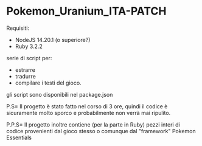 # Pokemon_Uranium_ITA-PATCH

Requisiti:
- NodeJS 14.20.1 (o superiore?)
- Ruby 3.2.2

serie di script per:
- estrarre
- tradurre
- compilare
i testi del gioco.

gli script sono disponibili nel package.json

P.S= Il progetto è stato fatto nel corso di 3 ore, quindi il codice è sicuramente molto sporco e probabilmente non verrà mai ripulito.

P.P.S= Il progetto inoltre contiene (per la parte in Ruby) pezzi interi di codice provenienti dal gioco stesso o comunque dal "framework" Pokemon Essentials
